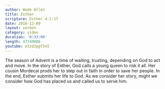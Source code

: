 ```yaml
---
author: Wade Allen
title: Esther
scripture: Esther 4:1-17
date: 2018-12-09
layout: sermon
category: video
duration: '0:33:09' 
length: 47749806
youtube: e3zdJpgTSVI
---
```


The season of Advent is a time of waiting, trusting, depending on God to act and move. In the story of Esther, God calls a young queen to risk it all. Her cousin Mordecai prods her to step out in faith in order to save her people. In the end, Esther submits her life to God. As we consider her story, might we consider how God has placed us and called us to serve him.
